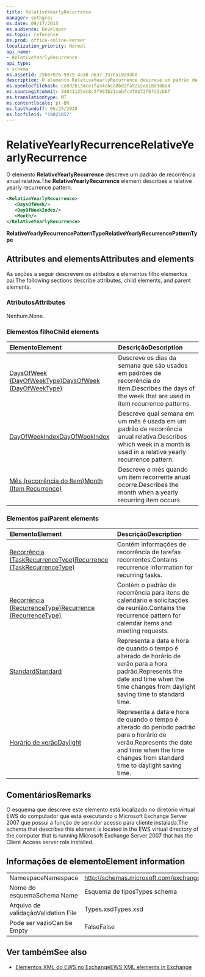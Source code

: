 ```yaml
---
title: RelativeYearlyRecurrence
manager: sethgros
ms.date: 09/17/2015
ms.audience: Developer
ms.topic: reference
ms.prod: office-online-server
localization_priority: Normal
api_name:
- RelativeYearlyRecurrence
api_type:
- schema
ms.assetid: 25b67876-9979-4a30-a637-357ea10a93b8
description: O elemento RelativeYearlyRecurrence descreve um padrão de recorrência anual relativa.
ms.openlocfilehash: ce8d2b134ce1fa34cbce8bd2fa921cab18d908a4
ms.sourcegitcommit: 34041125dc8c5f993b21cebfc4f8b72f0fd2cb6f
ms.translationtype: MT
ms.contentlocale: pt-BR
ms.lasthandoff: 06/25/2018
ms.locfileid: "19825057"
---
```

# <a name="relativeyearlyrecurrence"></a><span data-ttu-id="f5a07-103">RelativeYearlyRecurrence</span><span class="sxs-lookup"><span data-stu-id="f5a07-103">RelativeYearlyRecurrence</span></span>

<span data-ttu-id="f5a07-104">O elemento **RelativeYearlyRecurrence** descreve um padrão de recorrência anual relativa.</span><span class="sxs-lookup"><span data-stu-id="f5a07-104">The **RelativeYearlyRecurrence** element describes a relative yearly recurrence pattern.</span></span> 
  
```xml
<RelativeYearlyRecurrence>
   <DaysOfWeek/>
   <DayOfWeekIndex/>
   <Month/>
</RelativeYearlyRecurrence>
```

 <span data-ttu-id="f5a07-105">**RelativeYearlyRecurrencePatternType**</span><span class="sxs-lookup"><span data-stu-id="f5a07-105">**RelativeYearlyRecurrencePatternType**</span></span>
## <a name="attributes-and-elements"></a><span data-ttu-id="f5a07-106">Attributes and elements</span><span class="sxs-lookup"><span data-stu-id="f5a07-106">Attributes and elements</span></span>

<span data-ttu-id="f5a07-107">As seções a seguir descrevem os atributos e elementos filho elementos pai.</span><span class="sxs-lookup"><span data-stu-id="f5a07-107">The following sections describe attributes, child elements, and parent elements.</span></span>
  
### <a name="attributes"></a><span data-ttu-id="f5a07-108">Atributos</span><span class="sxs-lookup"><span data-stu-id="f5a07-108">Attributes</span></span>

<span data-ttu-id="f5a07-109">Nenhum.</span><span class="sxs-lookup"><span data-stu-id="f5a07-109">None.</span></span>
  
### <a name="child-elements"></a><span data-ttu-id="f5a07-110">Elementos filho</span><span class="sxs-lookup"><span data-stu-id="f5a07-110">Child elements</span></span>

|<span data-ttu-id="f5a07-111">**Elemento**</span><span class="sxs-lookup"><span data-stu-id="f5a07-111">**Element**</span></span>|<span data-ttu-id="f5a07-112">**Descrição**</span><span class="sxs-lookup"><span data-stu-id="f5a07-112">**Description**</span></span>|
|:-----|:-----|
|[<span data-ttu-id="f5a07-113">DaysOfWeek (DayOfWeekType)</span><span class="sxs-lookup"><span data-stu-id="f5a07-113">DaysOfWeek (DayOfWeekType)</span></span>](daysofweek-dayofweektype.md) <br/> |<span data-ttu-id="f5a07-114">Descreve os dias da semana que são usados em padrões de recorrência do item.</span><span class="sxs-lookup"><span data-stu-id="f5a07-114">Describes the days of the week that are used in item recurrence patterns.</span></span>  <br/> |
|[<span data-ttu-id="f5a07-115">DayOfWeekIndex</span><span class="sxs-lookup"><span data-stu-id="f5a07-115">DayOfWeekIndex</span></span>](dayofweekindex.md) <br/> |<span data-ttu-id="f5a07-116">Descreve qual semana em um mês é usada em um padrão de recorrência anual relativa.</span><span class="sxs-lookup"><span data-stu-id="f5a07-116">Describes which week in a month is used in a relative yearly recurrence pattern.</span></span>  <br/> |
|[<span data-ttu-id="f5a07-117">Mês (recorrência do Item)</span><span class="sxs-lookup"><span data-stu-id="f5a07-117">Month (Item Recurrence)</span></span>](month-item-recurrence.md) <br/> |<span data-ttu-id="f5a07-118">Descreve o mês quando um item recorrente anual ocorre.</span><span class="sxs-lookup"><span data-stu-id="f5a07-118">Describes the month when a yearly recurring item occurs.</span></span>  <br/> |
   
### <a name="parent-elements"></a><span data-ttu-id="f5a07-119">Elementos pai</span><span class="sxs-lookup"><span data-stu-id="f5a07-119">Parent elements</span></span>

|<span data-ttu-id="f5a07-120">**Elemento**</span><span class="sxs-lookup"><span data-stu-id="f5a07-120">**Element**</span></span>|<span data-ttu-id="f5a07-121">**Descrição**</span><span class="sxs-lookup"><span data-stu-id="f5a07-121">**Description**</span></span>|
|:-----|:-----|
|[<span data-ttu-id="f5a07-122">Recorrência (TaskRecurrenceType)</span><span class="sxs-lookup"><span data-stu-id="f5a07-122">Recurrence (TaskRecurrenceType)</span></span>](recurrence-taskrecurrencetype.md) <br/> |<span data-ttu-id="f5a07-123">Contém informações de recorrência de tarefas recorrentes.</span><span class="sxs-lookup"><span data-stu-id="f5a07-123">Contains recurrence information for recurring tasks.</span></span>  <br/> |
|[<span data-ttu-id="f5a07-124">Recorrência (RecurrenceType)</span><span class="sxs-lookup"><span data-stu-id="f5a07-124">Recurrence (RecurrenceType)</span></span>](recurrence-recurrencetype.md) <br/> |<span data-ttu-id="f5a07-125">Contém o padrão de recorrência para itens de calendário e solicitações de reunião.</span><span class="sxs-lookup"><span data-stu-id="f5a07-125">Contains the recurrence pattern for calendar items and meeting requests.</span></span>  <br/> |
|[<span data-ttu-id="f5a07-126">Standard</span><span class="sxs-lookup"><span data-stu-id="f5a07-126">Standard</span></span>](standard.md) <br/> |<span data-ttu-id="f5a07-127">Representa a data e hora de quando o tempo é alterado de horário de verão para a hora padrão.</span><span class="sxs-lookup"><span data-stu-id="f5a07-127">Represents the date and time when the time changes from daylight saving time to standard time.</span></span>  <br/> |
|[<span data-ttu-id="f5a07-128">Horário de verão</span><span class="sxs-lookup"><span data-stu-id="f5a07-128">Daylight</span></span>](daylight.md) <br/> |<span data-ttu-id="f5a07-129">Representa a data e hora de quando o tempo é alterado do período padrão para o horário de verão.</span><span class="sxs-lookup"><span data-stu-id="f5a07-129">Represents the date and time when the time changes from standard time to daylight saving time.</span></span>  <br/> |
   
## <a name="remarks"></a><span data-ttu-id="f5a07-130">Comentários</span><span class="sxs-lookup"><span data-stu-id="f5a07-130">Remarks</span></span>

<span data-ttu-id="f5a07-131">O esquema que descreve este elemento está localizado no diretório virtual EWS do computador que está executando o Microsoft Exchange Server 2007 que possui a função de servidor acesso para cliente instalada.</span><span class="sxs-lookup"><span data-stu-id="f5a07-131">The schema that describes this element is located in the EWS virtual directory of the computer that is running Microsoft Exchange Server 2007 that has the Client Access server role installed.</span></span>
  
## <a name="element-information"></a><span data-ttu-id="f5a07-132">Informações de elemento</span><span class="sxs-lookup"><span data-stu-id="f5a07-132">Element information</span></span>

|||
|:-----|:-----|
|<span data-ttu-id="f5a07-133">Namespace</span><span class="sxs-lookup"><span data-stu-id="f5a07-133">Namespace</span></span>  <br/> |http://schemas.microsoft.com/exchange/services/2006/types  <br/> |
|<span data-ttu-id="f5a07-134">Nome do esquema</span><span class="sxs-lookup"><span data-stu-id="f5a07-134">Schema Name</span></span>  <br/> |<span data-ttu-id="f5a07-135">Esquema de tipos</span><span class="sxs-lookup"><span data-stu-id="f5a07-135">Types schema</span></span>  <br/> |
|<span data-ttu-id="f5a07-136">Arquivo de validação</span><span class="sxs-lookup"><span data-stu-id="f5a07-136">Validation File</span></span>  <br/> |<span data-ttu-id="f5a07-137">Types.xsd</span><span class="sxs-lookup"><span data-stu-id="f5a07-137">Types.xsd</span></span>  <br/> |
|<span data-ttu-id="f5a07-138">Pode ser vazio</span><span class="sxs-lookup"><span data-stu-id="f5a07-138">Can be Empty</span></span>  <br/> |<span data-ttu-id="f5a07-139">False</span><span class="sxs-lookup"><span data-stu-id="f5a07-139">False</span></span>  <br/> |
   
## <a name="see-also"></a><span data-ttu-id="f5a07-140">Ver também</span><span class="sxs-lookup"><span data-stu-id="f5a07-140">See also</span></span>



- [<span data-ttu-id="f5a07-141">Elementos XML do EWS no Exchange</span><span class="sxs-lookup"><span data-stu-id="f5a07-141">EWS XML elements in Exchange</span></span>](ews-xml-elements-in-exchange.md)

